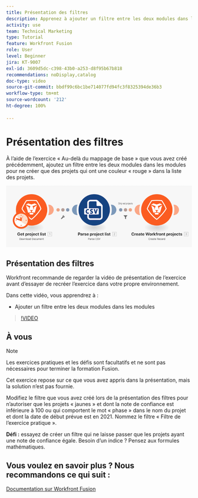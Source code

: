 ```yaml
---
title: Présentation des filtres
description: Apprenez à ajouter un filtre entre les deux modules dans les modules dans  [!DNL Adobe Workfront Fusion].
activity: use
team: Technical Marketing
type: Tutorial
feature: Workfront Fusion
role: User
level: Beginner
jira: KT-9007
exl-id: 3609d5dc-c398-43b0-a253-d8f95b67b818
recommendations: noDisplay,catalog
doc-type: video
source-git-commit: bbdf99c6bc1be714077fd94fc3f8325394de36b3
workflow-type: tm+mt
source-wordcount: '212'
ht-degree: 100%

---
```


# Présentation des filtres

À l’aide de l’exercice « Au-delà du mappage de base » que vous avez créé précédemment, ajoutez un filtre entre les deux modules dans les modules pour ne créer que des projets qui ont une couleur « rouge » dans la liste des projets.

![Image du scénario Fusion](assets/understand-the-basics-2.png)

## Présentation des filtres

Workfront recommande de regarder la vidéo de présentation de l’exercice avant d’essayer de recréer l’exercice dans votre propre environnement.

Dans cette vidéo, vous apprendrez à :

* Ajouter un filtre entre les deux modules dans les modules

>[!VIDEO](https://video.tv.adobe.com/v/3416484/?quality=12&learn=on&enablevpops=1&captions=fre_fr)


## À vous

>[!NOTE]
>
>Les exercices pratiques et les défis sont facultatifs et ne sont pas nécessaires pour terminer la formation Fusion.

Cet exercice repose sur ce que vous avez appris dans la présentation, mais la solution n’est pas fournie.

Modifiez le filtre que vous avez créé lors de la présentation des filtres pour n’autoriser que les projets « jaunes » et dont la note de confiance est inférieure à 100 ou qui comportent le mot « phase » dans le nom du projet et dont la date de début prévue est en 2021. Nommez le filtre « Filtre de l’exercice pratique ».

**Défi :** essayez de créer un filtre qui ne laisse passer que les projets ayant une note de confiance égale. Besoin d’un indice ? Pensez aux formules mathématiques.

## Vous voulez en savoir plus ? Nous recommandons ce qui suit :

[Documentation sur Workfront Fusion](https://experienceleague.adobe.com/fr/docs/workfront-fusion/using/get-started-with-fusion/understand-workfront-fusion/workfront-fusion-overview)
